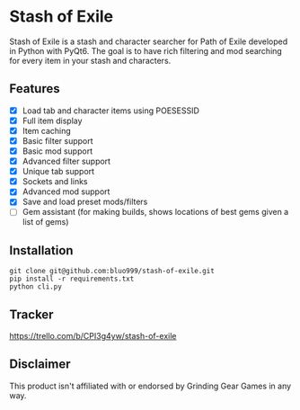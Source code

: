 # Stash of Exile

Stash of Exile is a stash and character searcher for Path of Exile developed in Python with PyQt6. The goal is to have rich filtering and mod searching for every item in your stash and characters.

## Features
- [x] Load tab and character items using POESESSID
- [x] Full item display
- [x] Item caching
- [x] Basic filter support
- [x] Basic mod support
- [x] Advanced filter support
- [x] Unique tab support
- [x] Sockets and links
- [x] Advanced mod support
- [x] Save and load preset mods/filters
- [ ] Gem assistant (for making builds, shows locations of best gems given a list of gems)

## Installation
```
git clone git@github.com:bluo999/stash-of-exile.git
pip install -r requirements.txt
python cli.py
```

## Tracker
https://trello.com/b/CPI3g4yw/stash-of-exile

## Disclaimer
This product isn't affiliated with or endorsed by Grinding Gear Games in any way.
